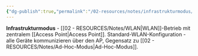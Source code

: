 ```yaml
---
{"dg-publish":true,"permalink":"/02-resources/notes/infrastrukturmodus/","tags":["wlan/modus","accesspoint/zentral"],"noteIcon":"","updated":"2025-08-28T20:50:30.000+02:00"}
---
```



**Infrastrukturmodus** - [[02 - RESOURCES/Notes/WLAN\|WLAN]]-Betrieb mit zentralem [[Access Point\|Access Point]].
Standard-WLAN-Konfiguration - alle Geräte kommunizieren über den AP, Gegensatz zu [[02 - RESOURCES/Notes/Ad-Hoc-Modus\|Ad-Hoc-Modus]].